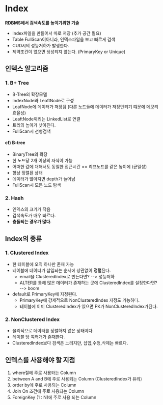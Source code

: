 # Index
**RDBMS에서 검색속도를 높이기위한 기술**
- Index파일을 만들어서 따로 저장 (추가 공간 필요)
- Table FullScan이아니라, 인덱스파일을 보고 빠르게 검색
- CUD시의 성능저하가 발생한다.
- 제약조건이 없으면 생성되지 않는다. (PrimaryKey or Unique)

## 인덱스 알고리즘

### 1. B+ Tree
- B-Tree의 확장모델
- IndexNode와 LeaftNode로 구성
- LeafNode에 데이터가 저장됨 (다른 노드들에 데이터가 저장안되기 떄문에 메모리 효율성)
- LeaftNode끼리는 LinkedList로 연결
- 트리의 높이가 낮아진다.
- FullScan시 선형검색

#### cf) B-tree
- BinaryTree의 확장
- 한 노드당 2개 이상의 자식이 가능
- 어떠한 값에 대해서도 동일한 접근시간  == 리프노드를 같은 높이에 (균일성)
- 항상 정렬된 상태
- 데이터가 많아지면 depth가 늘어남
- FullScan시 모든 노드 탐색

### 2. Hash
- 인덱스의 크기가 작음
- 검색속도가 매우 빠르다.
- **충돌되는 경우가 많다.**

## Index의 종류

### 1. Clustered Index
- 한 테이블에 오직 하나만 존재 가능
- 테이블에 데이터가 삽입되는 순서에 상관없이 **정렬**된다.
  - email을 ClusteredIndex로 만든다면? --> 성능저하 
  - ALTER를 통해 많은 데이터가 존재하는 곳에 ClusteredIndex를 설정한다면? --> boom
- default로 PrimaryKey에 지정된다. 
  - PrimaryKey에 강제적으로 NonClusteredIndex 지정도 가능하다.
  - 테이블에 이미 ClusteredIndex가 있으면 PK가 NonClusteredIndex가된다.

### 2. NonClustered Index
- 물리적으로 데이터를 정렬하지 않은 상태이다.
- 테이블 당 여러개가 존재한다.
- ClusteredIndex보다 검색은 느리지만, 삽입,수정,삭제는 빠르다.



## 인덱스를 사용해야 할 지점
1. where절에 주로 사용돠는 Column
2. between A and B에 주로 사용되는 Column (ClusteredIndex가 유리)
3. order by에 주로 사용되는 Column
4. Join On 조건에 주로 사용되는 Column
5. ForeignKey (1 : N)에 주로 사용 되는 Column